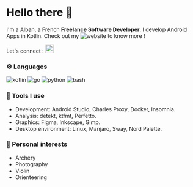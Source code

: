 # Hello there 👋

I'm a Alban, a French **Freelance Software Developer**. I develop Android Apps in Kotlin. Check out my ![website](https://albanrahier.fr) to know more !

Let's connect :
<a href="https://www.linkedin.com/in/albanrahier/" target="blank"><img src="https://raw.githubusercontent.com/rahuldkjain/github-profile-readme-generator/master/src/images/icons/Social/linked-in-alt.svg" alt="linkedin" height="22" width="22" /></a>

### ⚙ Languages
![kotlin](https://img.shields.io/static/v1?logo=kotlin&label=&message=kotlin&color=2e3440&logoColor=b48ead&style=for-the-badge&link=https://kotlinlang.org/)
![go](https://img.shields.io/static/v1?logo=go&label=&message=golang&color=3b4252&logoColor=88c0d0&style=for-the-badge&link=https://go.dev/)
![python](https://img.shields.io/static/v1?logo=python&label=&message=python&color=434c5e&logoColor=ebcb8b&style=for-the-badge&link=https://www.python.org/)
![bash](https://img.shields.io/static/v1?logo=shell&label=&message=bash&color=36465D&logoColor=a3be8c&style=for-the-badge&link=[https://www.gnu.org/software/gnu-c-manual/](https://www.gnu.org/software/bash/))

### 🔨 Tools I use
* Development: Android Studio, Charles Proxy, Docker, Insomnia.
* Analysis: detekt, ktfmt, Perfetto.
* Graphics: Figma, Inkscape, Gimp.
* Desktop environment: Linux, Manjaro, Sway, Nord Palette.

### 🧡 Personal interests
* Archery
* Photography
* Violin
* Orienteering
